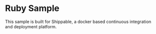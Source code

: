 Ruby Sample
=============


This sample is built for Shippable, a docker based continuous integration and deployment platform.
